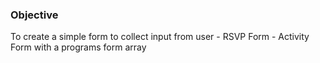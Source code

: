 ### Objective
To create a simple form to collect input from user
    - RSVP Form
    - Activity Form with a programs form array
